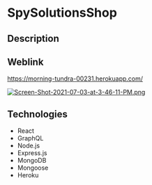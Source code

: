 # SpySolutionsShop

## Description

## Weblink
https://morning-tundra-00231.herokuapp.com/


[![Screen-Shot-2021-07-03-at-3-46-11-PM.png](https://i.postimg.cc/5yFtWqd7/Screen-Shot-2021-07-03-at-3-46-11-PM.png)](https://postimg.cc/4HsGzc3V)

## Technologies
- React
- GraphQL
- Node.js
- Express.js
- MongoDB
- Mongoose 
- Heroku


